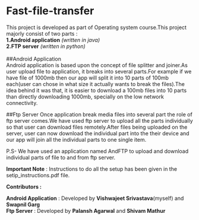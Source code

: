 # Fast-file-transfer
This project is developed as part of Operating system course.This project majorly consist of two parts :<br>
**1.Android application** <i>(written in java)</i><br>
**2.FTP server** <i>(written in python)</i><br><br>
##Android Application<br>
Android application is based upon the concept of file splitter and joiner.As user upload file to application, it breaks into several parts.For example if we have file of 1000mb then our app will split it into 10 parts of 100mb each(user can chose in what size it actually wants to break the files).The idea behind it was that, it is easier to download a 100mb files into
10 parts than directly downloading 1000mb, specially on the low network connectivity.

##Ftp Server
Once application break media files into several part the role of ftp server comes.We have used ftp server to upload all the parts individually so that user can download files remotely.After files being uploaded on the server, user can now download the individual part into the their device and our app will join all the individual parts to one single item.

P.S- We have used an application named AndFTP to upload and download individual parts of file to and from ftp server.

**Important Note** : Instructions to do all the setup has been given in the setip_instructions.pdf file.

**Contributors :**<br>

**Android Application** : Developed by **Vishwajeet Srivastava**(myself) and **Swapnil Garg** <br>
**Ftp Server** : Developed by **Palansh Agarwal** and **Shivam Mathur**
